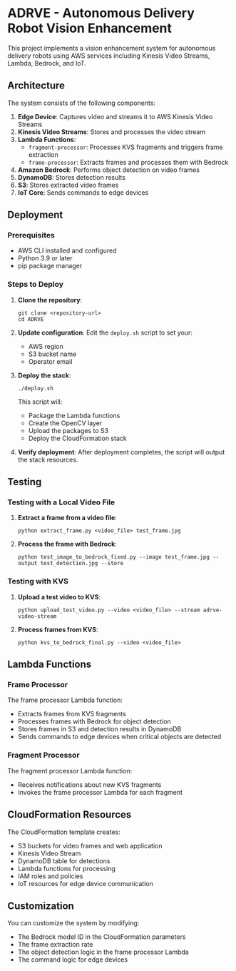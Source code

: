 # ADRVE - Autonomous Delivery Robot Vision Enhancement

This project implements a vision enhancement system for autonomous delivery robots using AWS services including Kinesis Video Streams, Lambda, Bedrock, and IoT.

## Architecture

The system consists of the following components:

1. **Edge Device**: Captures video and streams it to AWS Kinesis Video Streams
2. **Kinesis Video Streams**: Stores and processes the video stream
3. **Lambda Functions**:
   - `fragment-processor`: Processes KVS fragments and triggers frame extraction
   - `frame-processor`: Extracts frames and processes them with Bedrock
4. **Amazon Bedrock**: Performs object detection on video frames
5. **DynamoDB**: Stores detection results
6. **S3**: Stores extracted video frames
7. **IoT Core**: Sends commands to edge devices

## Deployment

### Prerequisites

- AWS CLI installed and configured
- Python 3.9 or later
- pip package manager

### Steps to Deploy

1. **Clone the repository**:
   ```
   git clone <repository-url>
   cd ADRVE
   ```

2. **Update configuration**:
   Edit the `deploy.sh` script to set your:
   - AWS region
   - S3 bucket name
   - Operator email

3. **Deploy the stack**:
   ```
   ./deploy.sh
   ```

   This script will:
   - Package the Lambda functions
   - Create the OpenCV layer
   - Upload the packages to S3
   - Deploy the CloudFormation stack

4. **Verify deployment**:
   After deployment completes, the script will output the stack resources.

## Testing

### Testing with a Local Video File

1. **Extract a frame from a video file**:
   ```
   python extract_frame.py <video_file> test_frame.jpg
   ```

2. **Process the frame with Bedrock**:
   ```
   python test_image_to_bedrock_fixed.py --image test_frame.jpg --output test_detection.jpg --store
   ```

### Testing with KVS

1. **Upload a test video to KVS**:
   ```
   python upload_test_video.py --video <video_file> --stream adrve-video-stream
   ```

2. **Process frames from KVS**:
   ```
   python kvs_to_bedrock_final.py --video <video_file>
   ```

## Lambda Functions

### Frame Processor

The frame processor Lambda function:
- Extracts frames from KVS fragments
- Processes frames with Bedrock for object detection
- Stores frames in S3 and detection results in DynamoDB
- Sends commands to edge devices when critical objects are detected

### Fragment Processor

The fragment processor Lambda function:
- Receives notifications about new KVS fragments
- Invokes the frame processor Lambda for each fragment

## CloudFormation Resources

The CloudFormation template creates:
- S3 buckets for video frames and web application
- Kinesis Video Stream
- DynamoDB table for detections
- Lambda functions for processing
- IAM roles and policies
- IoT resources for edge device communication

## Customization

You can customize the system by modifying:
- The Bedrock model ID in the CloudFormation parameters
- The frame extraction rate
- The object detection logic in the frame processor Lambda
- The command logic for edge devices
